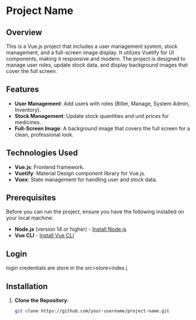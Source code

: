 # Project Name

## Overview

This is a Vue.js project that includes a user management system, stock management, and a full-screen image display. It utilizes Vuetify for UI components, making it responsive and modern. The project is designed to manage user roles, update stock data, and display background images that cover the full screen.

## Features

- **User Management**: Add users with roles (Biller, Manage, System Admin, Inventory).
- **Stock Management**: Update stock quantities and unit prices for medicines.
- **Full-Screen Image**: A background image that covers the full screen for a clean, professional look.

## Technologies Used

- **Vue.js**: Frontend framework.
- **Vuetify**: Material Design component library for Vue.js.
- **Vuex**: State management for handling user and stock data.

## Prerequisites

Before you can run the project, ensure you have the following installed on your local machine:

- **Node.js** (version 14 or higher) - [Install Node.js](https://nodejs.org/en/)
- **Vue CLI** - [Install Vue CLI](https://cli.vuejs.org/)

## Login
login credentials are store in the src>store>index.j

## Installation

1. **Clone the Repository**:

   ```bash
   git clone https://github.com/your-username/project-name.git

